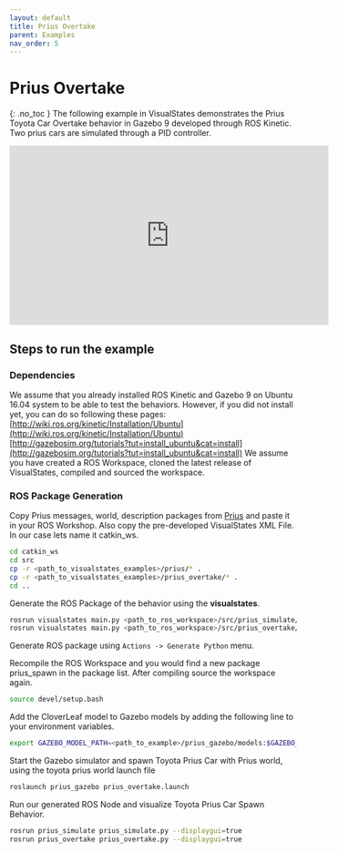 ```yaml
---
layout: default
title: Prius Overtake
parent: Examples
nav_order: 5
---
```


# Prius Overtake
{: .no_toc }
The following example in VisualStates demonstrates the Prius Toyota Car Overtake behavior in Gazebo 9 developed through ROS Kinetic. Two prius cars are simulated through a PID controller.

<iframe width="560" height="315" src="https://www.youtube.com/embed/lBrgfQM1-X0" frameborder="0" allow="accelerometer; autoplay; encrypted-media; gyroscope; picture-in-picture" allowfullscreen></iframe>

## Steps to run the example
### Dependencies
We assume that you already installed ROS Kinetic and Gazebo 9 on Ubuntu 16.04 system to be able to test the behaviors. However, if you did not install yet, you can do so following these pages: [http://wiki.ros.org/kinetic/Installation/Ubuntu](http://wiki.ros.org/kinetic/Installation/Ubuntu)  [http://gazebosim.org/tutorials?tut=install_ubuntu&cat=install](http://gazebosim.org/tutorials?tut=install_ubuntu&cat=install)
We assume you have created a ROS Workspace, cloned the latest release of VisualStates, compiled and sourced the workspace.

### ROS Package Generation
Copy Prius messages, world, description packages from [Prius](/prius) and paste it in your ROS Workshop. Also copy the pre-developed VisualStates XML File. In our case lets name it catkin_ws.
```bash
cd catkin_ws
cd src
cp -r <path_to_visualstates_examples>/prius/* .
cp -r <path_to_visualstates_examples>/prius_overtake/* .
cd ..
```

Generate the ROS Package of the behavior using the **visualstates**.
```bash
rosrun visualstates main.py <path_to_ros_workspace>/src/prius_simulate/prius_simulate.xml
rosrun visualstates main.py <path_to_ros_workspace>/src/prius_overtake/prius_overtake.xml

```
Generate ROS package using `Actions -> Generate Python` menu.

Recompile the ROS Workspace and you would find a new package prius_spawn in the package list. After compiling source the workspace again.

```bash
source devel/setup.bash
```
Add the CloverLeaf model to Gazebo models by adding the following line to your environment variables.
```bash
export GAZEBO_MODEL_PATH=<path_to_example>/prius_gazebo/models:$GAZEBO_MODEL_PATH
```
Start the Gazebo simulator and spawn Toyota Prius Car with Prius world, using the toyota prius world launch file
```bash
roslaunch prius_gazebo prius_overtake.launch
```
Run our generated ROS Node and visualize Toyota Prius Car Spawn Behavior.
```bash
rosrun prius_simulate prius_simulate.py --displaygui=true
rosrun prius_overtake prius_overtake.py --displaygui=true
```



